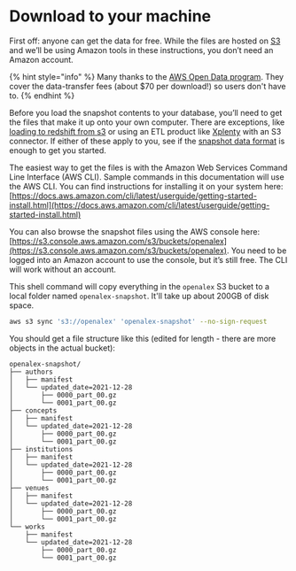# Download to your machine

First off: anyone can get the data for free. While the files are hosted on [S3](https://aws.amazon.com/s3/) and we’ll be using Amazon tools in these instructions, you don’t need an Amazon account.

{% hint style="info" %}
Many thanks to the [AWS Open Data program](https://aws.amazon.com/opendata/). They cover the data-transfer fees (about $70 per download!) so users don't have to.
{% endhint %}

Before you load the snapshot contents to your database, you’ll need to get the files that make it up onto your own computer. There are exceptions, like [loading to redshift from s3](https://docs.aws.amazon.com/redshift/latest/dg/tutorial-loading-data.html) or using an ETL product like [Xplenty](https://xplenty.com) with an S3 connector. If either of these apply to you, see if the [snapshot data format](snapshot-data-format.md) is enough to get you started.

The easiest way to get the files is with the Amazon Web Services Command Line Interface (AWS CLI). Sample commands in this documentation will use the AWS CLI. You can find instructions for installing it on your system here: [https://docs.aws.amazon.com/cli/latest/userguide/getting-started-install.html](https://docs.aws.amazon.com/cli/latest/userguide/getting-started-install.html)

You can also browse the snapshot files using the AWS console here: [https://s3.console.aws.amazon.com/s3/buckets/openalex](https://s3.console.aws.amazon.com/s3/buckets/openalex). You need to be logged into an Amazon account to use the console, but it’s still free. The CLI will work without an account.

This shell command will copy everything in the `openalex` S3 bucket to a local folder named `openalex-snapshot`. It'll take up about 200GB of disk space.

```bash
aws s3 sync 's3://openalex' 'openalex-snapshot' --no-sign-request
```

You should get a file structure like this (edited for length - there are more objects in the actual bucket):

```
openalex-snapshot/
├── authors
│   ├── manifest
│   └── updated_date=2021-12-28
│       ├── 0000_part_00.gz
│       └── 0001_part_00.gz
├── concepts
│   ├── manifest
│   └── updated_date=2021-12-28
│       ├── 0000_part_00.gz
│       └── 0001_part_00.gz
├── institutions
│   ├── manifest
│   └── updated_date=2021-12-28
│       ├── 0000_part_00.gz
│       └── 0001_part_00.gz
├── venues
│   ├── manifest
│   └── updated_date=2021-12-28
│       ├── 0000_part_00.gz
│       └── 0001_part_00.gz
└── works
    ├── manifest
    └── updated_date=2021-12-28
        ├── 0000_part_00.gz
        └── 0001_part_00.gz
```

